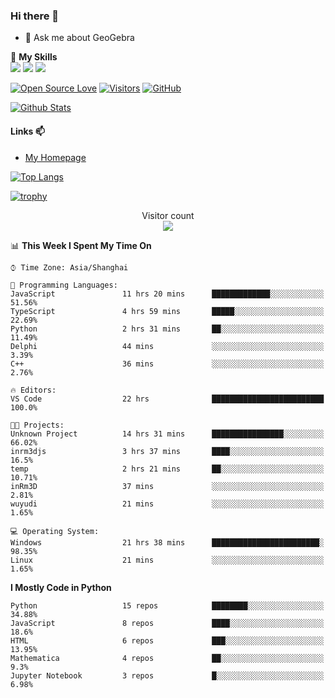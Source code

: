 ### Hi there 👋

<!--
**wuyudi/wuyudi** is a ✨ _special_ ✨ repository because its `README.md` (this file) appears on your GitHub profile.

Here are some ideas to get you started:

- 🔭 I’m currently working on ...
- 🌱 I’m currently learning ...
- 👯 I’m looking to collaborate on ...
- 🤔 I’m looking for help with ...

- 📫 How to reach me: ...
- 😄 Pronouns: ...
- ⚡ Fun fact: ...
-->

- 💬 Ask me about GeoGebra

🌟 **My Skills**  
![](https://img.shields.io/badge/-Python-3e74a2?style=flat-square&logo=Python&logoColor=fff)
![](https://img.shields.io/badge/-Mathematica-3e74a2?style=flat-square&logo=Wolfram&logoColor=fff)
![](https://img.shields.io/badge/-C%2B%2B-3e74a2?style=flat-square&logo=C%2B%2B&logoColor=fff)

[![Open Source Love](https://badges.frapsoft.com/os/v1/open-source.svg?v=103)](https://github.com/wuyudi/)
[![Visitors](https://visitor-badge.glitch.me/badge?page_id=wuyudi.wuyudi)](https://github.com/wuyudi/)
[![GitHub](https://img.shields.io/github/followers/wuyudi.svg?lable=GitHub&style=social)](https://github.com/wuyudi/)

[![Github Stats](https://github-readme-stats.vercel.app/api?username=wuyudi&show_icons=true)](https://github.com/wuyudi/)

#### Links 📫

* [My Homepage](https://wuyudi.github.io/blog/)

[![Top Langs](https://github-readme-stats.vercel.app/api/top-langs/?username=wuyudi&hide=HTML,jupyter%20notebook&layout=compact)](https://github.com/wuyudi/github-readme-stats)

[![trophy](https://github-profile-trophy.vercel.app/?username=wuyudi&theme=onedark)](https://github.com/ryo-ma/github-profile-trophy)

<p align="center"> 
  Visitor count<br>
  <img src="https://profile-counter.glitch.me/wuyudi/count.svg" />
</p>

<!--START_SECTION:waka-->
📊 **This Week I Spent My Time On** 

```text
⌚︎ Time Zone: Asia/Shanghai

💬 Programming Languages: 
JavaScript               11 hrs 20 mins      █████████████░░░░░░░░░░░░   51.56% 
TypeScript               4 hrs 59 mins       █████░░░░░░░░░░░░░░░░░░░░   22.69% 
Python                   2 hrs 31 mins       ██░░░░░░░░░░░░░░░░░░░░░░░   11.49% 
Delphi                   44 mins             ░░░░░░░░░░░░░░░░░░░░░░░░░   3.39% 
C++                      36 mins             ░░░░░░░░░░░░░░░░░░░░░░░░░   2.76%

🔥 Editors: 
VS Code                  22 hrs              █████████████████████████   100.0%

🐱‍💻 Projects: 
Unknown Project          14 hrs 31 mins      ████████████████░░░░░░░░░   66.02% 
inrm3djs                 3 hrs 37 mins       ████░░░░░░░░░░░░░░░░░░░░░   16.5% 
temp                     2 hrs 21 mins       ██░░░░░░░░░░░░░░░░░░░░░░░   10.71% 
inRm3D                   37 mins             ░░░░░░░░░░░░░░░░░░░░░░░░░   2.81% 
wuyudi                   21 mins             ░░░░░░░░░░░░░░░░░░░░░░░░░   1.65%

💻 Operating System: 
Windows                  21 hrs 38 mins      ████████████████████████░   98.35% 
Linux                    21 mins             ░░░░░░░░░░░░░░░░░░░░░░░░░   1.65%

```

**I Mostly Code in Python** 

```text
Python                   15 repos            ████████░░░░░░░░░░░░░░░░░   34.88% 
JavaScript               8 repos             ████░░░░░░░░░░░░░░░░░░░░░   18.6% 
HTML                     6 repos             ███░░░░░░░░░░░░░░░░░░░░░░   13.95% 
Mathematica              4 repos             ██░░░░░░░░░░░░░░░░░░░░░░░   9.3% 
Jupyter Notebook         3 repos             █░░░░░░░░░░░░░░░░░░░░░░░░   6.98%

```



<!--END_SECTION:waka-->
